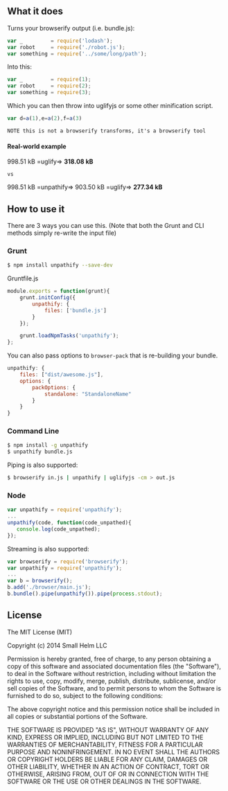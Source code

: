 What it does
------------
Turns your browserify output (i.e. bundle.js):
```javascript
var _         = require('lodash');
var robot     = require('./robot.js');
var something = require('../some/long/path');
```

Into this:
```javascript
var _         = require(1);
var robot     = require(2);
var something = require(3);
```

Which you can then throw into uglifyjs or some other minification script.
```javascript
var d=a(1),e=a(2),f=a(3)
```

`NOTE this is not a browserify transforms, it's a browserify tool`

#### Real-world example
998.51 kB =uglify=> **318.08 kB**

`vs`

998.51 kB =unpathify=> 903.50 kB =uglify=> **277.34 kB**

How to use it
-------------
There are 3 ways you can use this. (Note that both the Grunt and CLI methods simply  re-write the input file)

### Grunt
```sh
$ npm install unpathify --save-dev
```
Gruntfile.js
```javascript
module.exports = function(grunt){
    grunt.initConfig({
        unpathify: {
            files: ['bundle.js']
        }
    });

    grunt.loadNpmTasks('unpathify');
};
```

You can also pass options to `browser-pack` that is re-building your bundle.

```javascript
unpathify: {
    files: ["dist/awesome.js"],
    options: {
        packOptions: {
            standalone: "StandaloneName"
        }
    }
}
```

### Command Line
```sh
$ npm install -g unpathify
$ unpathify bundle.js
```

Piping is also supported:

```sh
$ browserify in.js | unpathify | uglifyjs -cm > out.js
```

### Node
```javascript
var unpathify = require('unpathify');
...
unpathify(code, function(code_unpathed){
   console.log(code_unpathed);
});
```

Streaming is also supported:

```javascript
var browserify = require('browserify');
var unpathify = require('unpathify');
...
var b = browserify();
b.add('./browser/main.js');
b.bundle().pipe(unpathify()).pipe(process.stdout);
```

License
-------
The MIT License (MIT)

Copyright (c) 2014 Small Helm LLC

Permission is hereby granted, free of charge, to any person obtaining a copy
of this software and associated documentation files (the "Software"), to deal
in the Software without restriction, including without limitation the rights
to use, copy, modify, merge, publish, distribute, sublicense, and/or sell
copies of the Software, and to permit persons to whom the Software is
furnished to do so, subject to the following conditions:

The above copyright notice and this permission notice shall be included in all
copies or substantial portions of the Software.

THE SOFTWARE IS PROVIDED "AS IS", WITHOUT WARRANTY OF ANY KIND, EXPRESS OR
IMPLIED, INCLUDING BUT NOT LIMITED TO THE WARRANTIES OF MERCHANTABILITY,
FITNESS FOR A PARTICULAR PURPOSE AND NONINFRINGEMENT. IN NO EVENT SHALL THE
AUTHORS OR COPYRIGHT HOLDERS BE LIABLE FOR ANY CLAIM, DAMAGES OR OTHER
LIABILITY, WHETHER IN AN ACTION OF CONTRACT, TORT OR OTHERWISE, ARISING FROM,
OUT OF OR IN CONNECTION WITH THE SOFTWARE OR THE USE OR OTHER DEALINGS IN THE
SOFTWARE.
